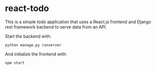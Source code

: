 # react-todo

This is a simple todo application that uses a React.js frontend and Django rest framework backend to serve data from an API. 

Start the backend with:

`python manage.py runserver`

And initialize the frontend with:

`npm start`
